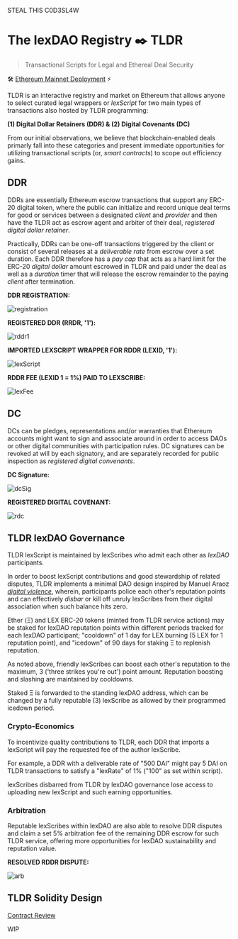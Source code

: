 STEAL THIS C0D3SL4W 

# The lexDAO Registry ✒️ TLDR
> Transactional Scripts for Legal and Ethereal Deal Security

🛠️ [Ethereum Mainnet Deployment](https://etherscan.io/address/0x62195CFdA73F99e1BFF4881FDCFbF5c9576d3c88) ⚡

TLDR is an interactive registry and market on Ethereum that allows anyone to select curated legal wrappers or *lexScript* for two main types of transactions also hosted by TLDR programming:

**(1) Digital Dollar Retainers (DDR) & (2) Digital Covenants (DC)**

From our initial observations, we believe that blockchain-enabled deals primarly fall into these categories and present immediate opportunities for utilizing transactional scripts (or, *smart contracts*) to scope out efficiency gains.

## DDR

DDRs are essentially Ethereum escrow transactions that support any ERC-20 digital token, where the public can initialize and record unique deal terms for good or services between a designated *client* and *provider* and then have the TLDR act as escrow agent and arbiter of their deal, *registered digital dollar retainer*.

Practically, DDRs can be one-off transactions triggered by the client or consist of several releases at a *deliverable rate* from escrow over a set duration. Each DDR therefore has a *pay cap* that acts as a hard limit for the ERC-20 *digital dollar* amount escrowed in TLDR and paid under the deal as well as a *duration* timer that will release the escrow remainder to the paying *client* after termination.

**DDR REGISTRATION:**

![registration](https://pbs.twimg.com/media/EG8p09EWkAEIhab?format=png&name=900x900)

**REGISTERED DDR (RRDR, '1'):**

![rddr1](https://pbs.twimg.com/media/EG8skrqWsAESiQ3?format=png&name=900x900)

**IMPORTED LEXSCRIPT WRAPPER FOR RDDR (LEXID, '1'):**

![lexScript](https://pbs.twimg.com/media/EG8p09EW4AAJT2-?format=png&name=900x900)

**RDDR FEE (LEXID 1 = 1%) PAID TO LEXSCRIBE:**

![lexFee](https://pbs.twimg.com/media/EG8skrrWoAAnlC8?format=png&name=900x900)

## DC

DCs can be pledges, representations and/or warranties that Ethereum accounts might want to sign and associate around in order to access DAOs or other digital communities with participation rules. DC signatures can be revoked at will by each signatory, and are separately recorded for public inspection as *registered digital convenants*.

**DC Signature:**

![dcSig](https://pbs.twimg.com/media/EG8muZeWoAAzYxl?format=png&name=240x240)

**REGISTERED DIGITAL COVENANT:**

![rdc](https://pbs.twimg.com/media/EG8nc2mWkAAbb_k?format=png&name=900x900)

## TLDR lexDAO Governance

TLDR lexScript is maintained by lexScribes who admit each other as *lexDAO* participants. 

In order to boost lexScript contributions and good stewardship of related disputes, TLDR implements a minimal DAO design inspired by Manuel Araoz *[digital violence](https://maraoz.com/2019/02/11/digital-life/)*, wherein, participants police each other's reputation points and can effectively *disbar* or kill off unruly lexScribes from their digital association when such balance hits zero.

Ether (Ξ) and LEX ERC-20 tokens (minted from TLDR service actions) may be staked for lexDAO reputation points within different periods tracked for each lexDAO participant; "cooldown" of 1 day for LEX burning (5 LEX for 1 reputation point), and "icedown" of 90 days for staking Ξ to replenish reputation. 

As noted above, friendly lexScribes can boost each other's reputation to the maximum, 3 ('three strikes you're out') point amount. Reputation boosting and slashing are maintained by cooldowns.

Staked Ξ is forwarded to the standing lexDAO address, which can be changed by a fully reputable (3) lexScribe as allowed by their programmed icedown period.

### Crypto-Economics 

To incentivize quality contributions to TLDR, each DDR that imports a lexScript will pay the requested fee of the author lexScribe. 

For example, a DDR with a deliverable rate of "500 DAI" might pay 5 DAI on TLDR transactions to satisfy a "lexRate" of 1% ("100" as set within script).

lexScribes disbarred from TLDR by lexDAO governance lose access to uploading new lexScript and such earning opportunities. 

### Arbitration

Reputable lexScribes within lexDAO are also able to resolve DDR disputes and claim a set 5% arbitration fee of the remaining DDR escrow for such TLDR service, offering more opportunities for lexDAO sustainability and reputation value. 

**RESOLVED RDDR DISPUTE:**

![arb](https://pbs.twimg.com/media/EG8skrsWwAEy-Ct?format=png&name=900x900)

## TLDR Solidity Design

[Contract Review](https://hackmd.io/@9imjf7czSc-9k0W4HcSANw/B1djOpjFS)

WIP
